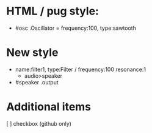 <p id='patcher'></p>

# HTML / pug style:
- #osc .Oscillator = frequency:100, type:sawtooth

# New style
- name:filter1, type:Filter / frequency:100 resonance:1
  - audio>speaker
- #speaker .output

# Additional items
[ ] checkbox (github only)

<script>
    console.log(document.querySelectorAll('li'));

    document.querySelectorAll('li').forEach((x)=>{
        x.setAttribute('class','red');
        // console.log(x.style.className)
        console.log(x.children.length)
        if(x.children.length>0)console.log((x.children).querySelector('ul'))
        if(x.innerHTML.split('<ul>').length>1)console.log(x.innerHTML.split('<ul>')[1].split('</ul>')[0])
        let listItem =  patcher.appendChild(document.createElement('button'))
        listItem.innerHTML = x.innerHTML
    })
</script>